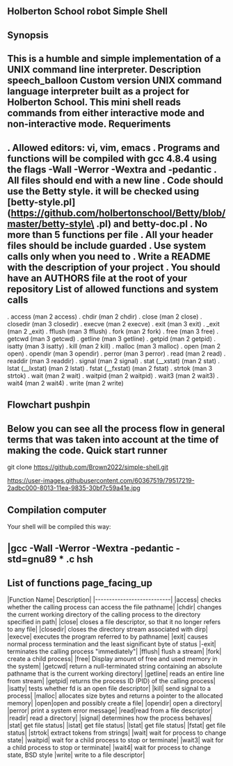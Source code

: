 Holberton School robot Simple Shell
-----------------------------------
Synopsis
--------
This is a humble and simple implementation of a UNIX command line interpreter.
Description speech_balloon
Custom version UNIX command language interpreter built as a project for Holberton School. This mini shell reads commands from either interactive mode and non-interactive mode.
Requeriments 
------------
. Allowed editors: vi, vim, emacs
. Programs and functions will be compiled with gcc 4.8.4 using the flags -Wall -Werror -Wextra and -pedantic
. All files should end with a new line
. Code should use the Betty style. it will be checked using [betty-style.pl](https://github.com/holbertonschool/Betty/blob/master/betty-style\ .pl) and betty-doc.pl
. No more than 5 functions per file
. All your header files should be include guarded
. Use system calls only when you need to
. Write a README with the description of your project
. You should have an AUTHORS file at the root of your repository
List of allowed functions and system calls
-------------------------------------------
. access (man 2 access)
. chdir (man 2 chdir)
. close (man 2 close)
. closedir (man 3 closedir)
. execve (man 2 execve)
. exit (man 3 exit)
. _exit (man 2 _exit)
. fflush (man 3 fflush)
. fork (man 2 fork)
. free (man 3 free)
. getcwd (man 3 getcwd)
. getline (man 3 getline)
. getpid (man 2 getpid)
. isatty (man 3 isatty)
. kill (man 2 kill)
. malloc (man 3 malloc)
. open (man 2 open)
. opendir (man 3 opendir)
. perror (man 3 perror)
. read (man 2 read)
. readdir (man 3 readdir)
. signal (man 2 signal)
. stat (__xstat) (man 2 stat)
. lstat (__lxstat) (man 2 lstat)
. fstat (__fxstat) (man 2 fstat)
. strtok (man 3 strtok)
. wait (man 2 wait)
. waitpid (man 2 waitpid)
. wait3 (man 2 wait3)
. wait4 (man 2 wait4)
. write (man 2 write)

Flowchart pushpin
-----------------
Below you can see all the process flow in general terms that was taken into account at the time of making the code.
Quick start runner
------------------
git clone https://github.com/Brown2022/simple-shell.git

https://user-images.githubusercontent.com/60367519/79517219-2adbc000-8013-11ea-9835-30bf7c59a41e.jpg

Compilation computer
--------------------
Your shell will be compiled this way:

|gcc -Wall -Werror -Wextra -pedantic -std=gnu89  * .c hsh 
----------------------------------------------------------


List of functions page_facing_up
-------------------------------- 
|Function Name| Description|
|---------------------------|
|access| checks whether the calling process can access the file
       pathname|
|chdir| changes the current working directory of the calling
       process to the directory specified in path|
|close| closes a file descriptor, so that it no longer refers to
       any file|
|closedir| closes the directory stream associated
       with dirp|
|execve| executes the program referred to by pathname|
|exit| causes normal process termination and the
       least significant byte of status
|-exit| terminates the calling process "immediately"|
|fflush| flush a stream|
|fork| create a child process|
|free| Display amount of free and used memory in the system|
|getcwd| return a null-terminated string containing an
       absolute pathname that is the current working directory|
|getline| reads an entire line from stream|
|getpid| returns the process ID (PID) of the calling process|
|isatty| tests whether fd is an open file descriptor|
|kill| send signal to a process|
|malloc| allocates size bytes and returns a pointer
       to the allocated memory|
|open|open and possibly create a file|
|opendir| open a directory|
|perror| print a system error message|
|read|read from a file descriptor|
|readir| read a directory|
|signal| determines how the
       process behaves|
|stat| get file status|
|istat| get file status|
|lstat| get file status|
|fstat| get file status|
|strtok| extract tokens from strings|
|wait| wait for process to change state|
|waitpid| wait for a child process to stop or terminate|
|wait3| wait for a child process to stop or terminate|
|wait4| wait for process to change state, BSD style
|write| write to a file descriptor|
	
